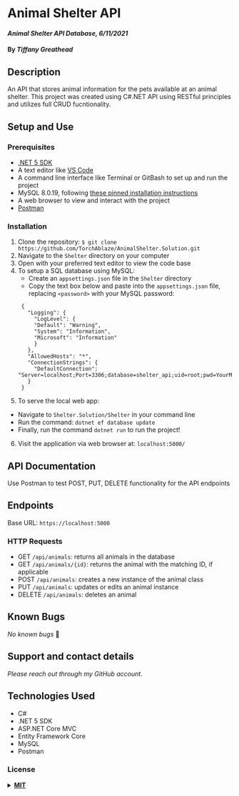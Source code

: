 # Animal Shelter API

#### _Animal Shelter API Database, 6/11/2021_

#### By _**Tiffany Greathead**_

## Description

An API that stores animal information for the pets available at an animal shelter. This project was created using C#.NET API using RESTful principles and utilizes full CRUD fucntionality.

## Setup and Use

### Prerequisites

- [.NET 5 SDK](https://dotnet.microsoft.com/download/dotnet/5.0)
- A text editor like [VS Code](https://code.visualstudio.com/)
- A command line interface like Terminal or GitBash to set up and run the project
- MySQL 8.0.19, following [these pinned installation instructions](https://web.archive.org/web/20210521163651/https://www.learnhowtoprogram.com/c-and-net/getting-started-with-c/installing-and-configuring-mysql)
- A web browser to view and interact with the project
- [Postman](https://www.postman.com)

### Installation

1. Clone the repository: `$ git clone https://github.com/TorchAblaze/AnimalShelter.Solution.git`
2. Navigate to the `Shelter` directory on your computer
3. Open with your preferred text editor to view the code base
4. To setup a SQL database using MySQL:
   - Create an `appsettings.json` file in the `Shelter` directory
   - Copy the text box below and paste into the `appsettings.json` file, replacing `<password>` with your MySQL password:
   ```
    {
      "Logging": {
        "LogLevel": {
        "Default": "Warning",
        "System": "Information",
        "Microsoft": "Information"
        }
      },
      "AllowedHosts": "*",
      "ConnectionStrings": {
        "DefaultConnection": "Server=localhost;Port=3306;database=shelter_api;uid=root;pwd=YourMySQLPasswordHere;"
      }
    }
   ```
5. To serve the local web app:
- Navigate to `Shelter.Solution/Shelter` in your command line
- Run the command: `dotnet ef database update`
- Finally, run the command `dotnet run` to run the project!
6. Visit the application via web browser at: `localhost:5000/`

## API Documentation
Use Postman to test POST, PUT, DELETE functionality for the API endpoints


## Endpoints
Base URL: `https://localhost:5000`

### HTTP Requests
- GET `/api/animals`: returns all animals in the database
- GET `/api/animals/{id}`: returns the animal with the matching ID, if applicable
- POST `/api/animals`: creates a new instance of the animal class
- PUT `/api/animals`: updates or edits an animal instance
- DELETE `/api/animals`: deletes an animal 

## Known Bugs

_No known bugs_ :bug:

## Support and contact details

_Please reach out through my GitHub account._

## Technologies Used

- C#
- .NET 5 SDK
- ASP.NET Core MVC
- Entity Framework Core
- MySQL
- Postman

### License

<details>
<summary><a href="https://opensource.org/licenses/MIT"><strong>MIT</strong></a></summary>
<pre>
MIT License

Copyright (c) 2021 Tiffany Greathead

Permission is hereby granted, free of charge, to any person obtaining a copy
of this software and associated documentation files (the "Software"), to deal
in the Software without restriction, including without limitation the rights
to use, copy, modify, merge, publish, distribute, sublicense, and/or sell
copies of the Software, and to permit persons to whom the Software is
furnished to do so, subject to the following conditions:

The above copyright notice and this permission notice shall be included in all
copies or substantial portions of the Software.

THE SOFTWARE IS PROVIDED "AS IS", WITHOUT WARRANTY OF ANY KIND, EXPRESS OR
IMPLIED, INCLUDING BUT NOT LIMITED TO THE WARRANTIES OF MERCHANTABILITY,
FITNESS FOR A PARTICULAR PURPOSE AND NONINFRINGEMENT. IN NO EVENT SHALL THE
AUTHORS OR COPYRIGHT HOLDERS BE LIABLE FOR ANY CLAIM, DAMAGES OR OTHER
LIABILITY, WHETHER IN AN ACTION OF CONTRACT, TORT OR OTHERWISE, ARISING FROM,
OUT OF OR IN CONNECTION WITH THE SOFTWARE OR THE USE OR OTHER DEALINGS IN THE
SOFTWARE.

</pre>
</details>
